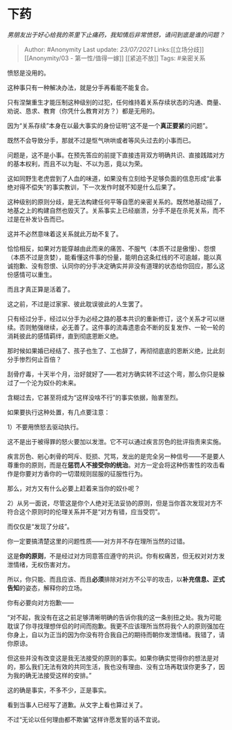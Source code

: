 # 下药
*男朋友出于好心给我的茶里下止痛药，我知情后非常愤怒，请问到底是谁的问题？*

> Author: #Anonymity
> Last update: *23/07/2021* 
> Links:[[立场分歧]] [[Anonymity/03 - 第一性/值得一嫁]] [[紧追不放]]
> Tags:    #亲密关系 




愤怒是没用的。

这种事只有一种解决办法，就是分手再看能不能复合。

只有涅槃重生才能压制这种级别的过犯，任何维持着关系存续状态的沟通、商量、劝说、恳求、教育（你凭什么教育对方？）都是无用的。

因为“关系存续”本身在以最大事实的身份证明“这不是一个**真正要紧**的问题”。

既然不会导致分手，那就不过是怄气哄哄或者等风头过去的小事而已。

问题是，这不是小事。在预先答应的前提下直接违背双方明确共识、直接践踏对方的基本权利，而且不以为耻、不以为恶，竟以为荣。

这如同野生老虎尝到了人血的味道，如果没有立刻给予足够负面的信息形成“此事绝对得不偿失”的事实教训，下一次发作时就不知是什么后果了。

这种级别的原则分歧，是无法构建任何平等自愿的亲密关系的。既然地基动摇了，地基之上的构建自然也毁灭了。关系事实上已经崩溃，分手不是在杀死关系，而不过是在补发讣告而已。

这并不必然意味着这关系就此万劫不复了。

恰恰相反，如果对方能穿越由此而来的痛苦、不服气（本质不过是傲慢）、怨恨（本质不过是贪婪），能看懂这件事的份量，能明白这条红线的不可逾越，能以真诚抱歉、没有怨恨、认同你的分手决定确实并非没有道理的状态给你回应，那么这份感情可以重生。

而且才真正算是活着了。

这之前，不过是过家家、彼此耽误彼此的人生罢了。

只有经过分手，经过以分手为必经之路的基本共识的重新修订，这个关系才可以继续。否则勉强继续，必无善了。这件事的流毒遗患会不断的反复发作、一轮一轮的消耗彼此的感情羁绊，直到彻底恩断义绝。

那时候如果婚已经结了、孩子也生了、工也辞了，再彻彻底底的恩断义绝，比此刻分手惨烈何止百倍？

刮骨疗毒，十天半个月，治好就好了——若对方确实转不过这个弯，那么你只是躲过了一个沦为奴仆的未来。

含糊过去，它甚至将成为“这样没啥不行”的事实依据，贻害至烈。

如果要执行这种处置，有几点要注意：

1）不要用愤怒去驱动执行。

这不是出于被得罪的怒火要加以发泄。它不可以通过疾言厉色的批评指责来实施。

疾言厉色、剜心刺骨的呵斥、贬损、咒骂，发出的是完全另一种信号——不是要人尊重你的原则，而是在**惩罚人不接受你的统治**。对方一定会将这种伤害性的攻击看作是你要对方香你的一切潜规则屈服的征服性行为。

那么，对方又有什么必要上赶着来当你的奴仆呢？

2）从另一面说，尽管这是你个人绝对无法妥协的原则，但是当你首次发现对方不符合这个原则时的伦理关系并不是“对方有错，应当受罚”。

而仅仅是“发现了分歧”。

你一定要搞清楚这里的问题性质——对方并不存在理所当然的过错。

这是**你的原则**，不是经过对方同意答应遵守的共识。你有权痛苦，但无权对对方发泄情绪，无权伤害对方。

所以，你只能、而且应该、而且**必须**排除对对方不公平的攻击，以**补充信息、正式告知**的姿态，解释你的立场。

你有必要向对方抱歉——

“对不起，我没有在这之前足够清晰明确的告诉你我的这一条别扭之处。我为可能耽误了你寻找理想伴侣的时间而抱歉。我更不应该理所当然将我个人的原则强加在你身上，自以为正当的因为你没有符合我自己的期待而朝你发泄情绪。我错了，请你原谅。

但这些并没有改变这是我无法接受的原则的事实。如果你确实觉得你的想法是对的，那么我们无法有效的共同生活，我也没有理由、没有立场再耽误你更多了，因为我的确无法接受这样的安排。”

这的确是事实，不多不少，正是事实。

看到当事人已经写了道歉。从文字上看也算过关了。

不过“无论以任何理由都不欺骗”这样许愿发誓的话不宜说。



